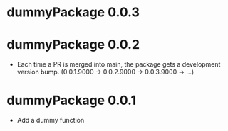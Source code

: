 # dummyPackage 0.0.3

# dummyPackage 0.0.2

* Each time a PR is merged into main, the package gets a development version bump. (0.0.1.9000 -> 0.0.2.9000 -> 0.0.3.9000 -> ...)

# dummyPackage 0.0.1

* Add a dummy function
